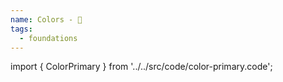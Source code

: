 ```yaml
---
name: Colors - 🌈
tags:
  - foundations
---
```


<!-- CODE IMPORTS -->

import { ColorPrimary } from '../../src/code/color-primary.code';

<!-- END CODE IMPORTS -->

<DocHeader props={props}/>

<ThemeWrapper>
  <ColorPrimary />
</ThemeWrapper>
